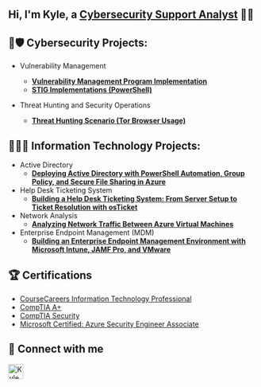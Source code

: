 ## Hi, I'm Kyle, a [Cybersecurity Support Analyst](https://www.linkedin.com/in/kyledbusiness/) 👋🏾

<h2>🛜🛡️ Cybersecurity Projects:</h2>
  
- Vulnerability Management
  - **[Vulnerability Management Program Implementation](https://github.com/kyledbusiness/vulnerability-management-program)**
  - **[STIG Implementations (PowerShell)](https://github.com/kyledbusiness/stig-implementations)**

- Threat Hunting and Security Operations
  - **[Threat Hunting Scenario (Tor Browser Usage)](https://github.com/kyledbusiness/threat-hunting-scenario-tor)**

<h2>👨🏾‍💻 Information Technology Projects:</h2>

- Active Directory
  - **[Deploying Active Directory with PowerShell Automation, Group Policy, and Secure File Sharing in Azure](https://github.com/kyledbusiness/active-directory)**
- Help Desk Ticketing System
  - **[Building a Help Desk Ticketing System: From Server Setup to Ticket Resolution with osTicket](https://github.com/kyledbusiness/ticketing-system)**
- Network Analysis
  - **[Analyzing Network Traffic Between Azure Virtual Machines](https://github.com/kyledbusiness/azure-network-protocols)**
- Enterprise Endpoint Management (MDM)
  - **[Building an Enterprise Endpoint Management Environment with Microsoft Intune, JAMF Pro, and VMware](https://github.com/kyledbusiness/enterprise-endpoint-management)**
 
<h2>🏆 Certifications</h2>

- [CourseCareers Information Technology Professional](https://coursecareers.com/courses/explore/it)
- [CompTIA A+](https://www.credly.com/badges/7812f477-e7e3-4bf9-8531-4db05d27691f/linked_in?t=slgu5y)
- [CompTIA Security](https://www.credly.com/badges/d4fc1be7-6004-4cad-bf5e-00bd82995ca7/public_url)
- [Microsoft Certified: Azure Security Engineer Associate](https://learn.microsoft.com/api/credentials/share/en-us/kyledbusiness/CF707FB8436DDCB9?sharingId=DEA29E9FB96B5EF2)

<h2>📲 Connect with me</h2>

[<img align="left" alt="Kyle | LinkedIn" width="30px" src="https://github.com/user-attachments/assets/2b09b0c8-482a-4dda-bf73-f00ca34ea8b5" />][linkedin]


[linkedin]: https://linkedin.com/in/kyledbusiness
